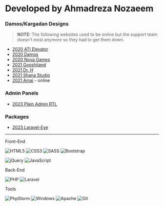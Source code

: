 # Developed by **Ahmadreza Nozaeem**


### Damos/Kargadan Designs
> **NOTE:** The following websites used to be online but the support team doesn't exist anymore so they had to get them down.
- [2020 ATI Elevator](https://ami-hp.github.io/ati.elevator/)
- [2020 Damos](https://ami-hp.github.io/damos/)
- [2020 Noya Games](https://ami-hp.github.io/noya-games/)
- [2021 Gooshiland](https://ami-hp.github.io/gooshiland/)
- [2021 Dr. H](https://ami-hp.github.io/dr.h/)
- [2021 Shana Studio](https://ami-hp.github.io/shana.studio/)
- [2021 Amaj](https://amaj.in/) - online

### Admin Panels
- [2023 Plain Admin RTL](https://ami-hp.github.io/adminpanel-plainadmin/)

### Packages
- [2023 Laravel-Eye](https://github.com/ami-hp/laravel-eye)

*****

Front-End

![HTML5](https://img.shields.io/badge/html5-%23E34F26.svg?style=for-the-badge&logo=html5&logoColor=white)
![CSS3](https://img.shields.io/badge/css3-%231572B6.svg?style=for-the-badge&logo=css3&logoColor=white)
![SASS](https://img.shields.io/badge/SASS-hotpink.svg?style=for-the-badge&logo=SASS&logoColor=white)
![Bootstrap](https://img.shields.io/badge/bootstrap-%238511FA.svg?style=for-the-badge&logo=bootstrap&logoColor=white)

![jQuery](https://img.shields.io/badge/jquery-%230769AD.svg?style=for-the-badge&logo=jquery&logoColor=white)
![JavaScript](https://img.shields.io/badge/javascript-%23323330.svg?style=for-the-badge&logo=javascript&logoColor=%23F7DF1E)

Back-End

![PHP](https://img.shields.io/badge/php-%23777BB4.svg?style=for-the-badge&logo=php&logoColor=white)
![Laravel](https://img.shields.io/badge/laravel-%23FF2D20.svg?style=for-the-badge&logo=laravel&logoColor=white)

Tools

![PhpStorm](https://img.shields.io/badge/phpstorm-143?style=for-the-badge&logo=phpstorm&logoColor=black&color=black&labelColor=darkorchid)
![Windows](https://img.shields.io/badge/Windows-0078D6?style=for-the-badge&logo=windows&logoColor=white)
![Apache](https://img.shields.io/badge/apache-%23D42029.svg?style=for-the-badge&logo=apache&logoColor=white)
![Git](https://img.shields.io/badge/git-%23F05033.svg?style=for-the-badge&logo=git&logoColor=white)

